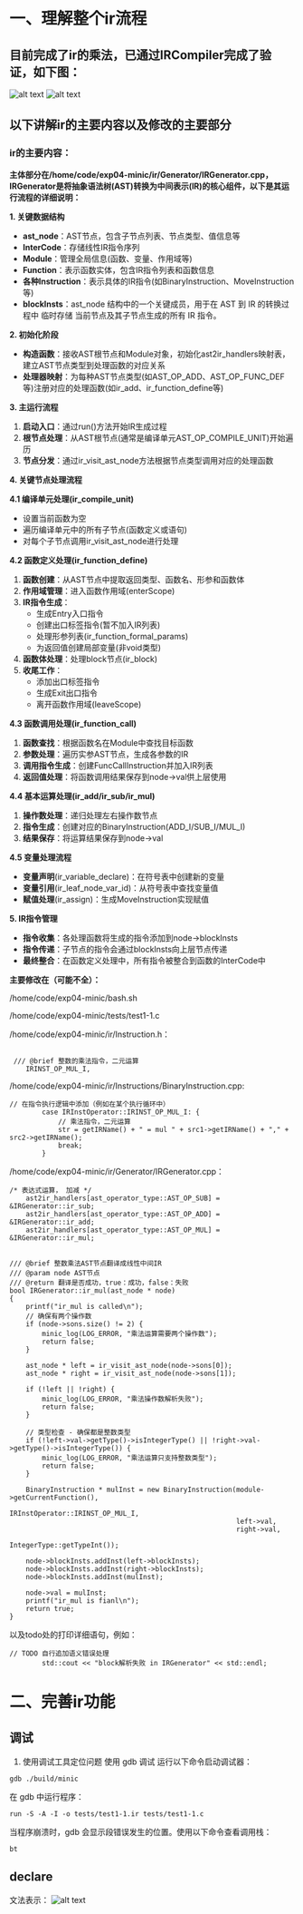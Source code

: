 # 一、理解整个ir流程

## 目前完成了ir的乘法，已通过IRCompiler完成了验证，如下图：
![alt text](figs/readmeBywh-image-1.png)
![alt text](figs/readmeBywh-image-2.png)

## 以下讲解ir的主要内容以及修改的主要部分

### ir的主要内容：
**主体部分在/home/code/exp04-minic/ir/Generator/IRGenerator.cpp，IRGenerator是将抽象语法树(AST)转换为中间表示(IR)的核心组件，以下是其运行流程的详细说明：**

**1. 关键数据结构**

- **ast_node**：AST节点，包含子节点列表、节点类型、值信息等
- **InterCode**：存储线性IR指令序列
- **Module**：管理全局信息(函数、变量、作用域等)
- **Function**：表示函数实体，包含IR指令列表和函数信息
- **各种Instruction**：表示具体的IR指令(如BinaryInstruction、MoveInstruction等)
- **blockInsts**：ast_node 结构中的一个关键成员，用于在 AST 到 IR 的转换过程中 临时存储 当前节点及其子节点生成的所有 IR 指令。

**2. 初始化阶段**

- **构造函数**：接收AST根节点和Module对象，初始化ast2ir_handlers映射表，建立AST节点类型到处理函数的对应关系
- **处理器映射**：为每种AST节点类型(如AST_OP_ADD、AST_OP_FUNC_DEF等)注册对应的处理函数(如ir_add、ir_function_define等)

**3. 主运行流程**

1. **启动入口**：通过run()方法开始IR生成过程
2. **根节点处理**：从AST根节点(通常是编译单元AST_OP_COMPILE_UNIT)开始遍历
3. **节点分发**：通过ir_visit_ast_node方法根据节点类型调用对应的处理函数

**4. 关键节点处理流程**

 **4.1 编译单元处理(ir_compile_unit)**
- 设置当前函数为空
- 遍历编译单元中的所有子节点(函数定义或语句)
- 对每个子节点调用ir_visit_ast_node进行处理

 **4.2 函数定义处理(ir_function_define)**
1. **函数创建**：从AST节点中提取返回类型、函数名、形参和函数体
2. **作用域管理**：进入函数作用域(enterScope)
3. **IR指令生成**：
   - 生成Entry入口指令
   - 创建出口标签指令(暂不加入IR列表)
   - 处理形参列表(ir_function_formal_params)
   - 为返回值创建局部变量(非void类型)
4. **函数体处理**：处理block节点(ir_block)
5. **收尾工作**：
   - 添加出口标签指令
   - 生成Exit出口指令
   - 离开函数作用域(leaveScope)

**4.3 函数调用处理(ir_function_call)**
1. **函数查找**：根据函数名在Module中查找目标函数
2. **参数处理**：遍历实参AST节点，生成各参数的IR
3. **调用指令生成**：创建FuncCallInstruction并加入IR列表
4. **返回值处理**：将函数调用结果保存到node->val供上层使用

**4.4 基本运算处理(ir_add/ir_sub/ir_mul)**
1. **操作数处理**：递归处理左右操作数节点
2. **指令生成**：创建对应的BinaryInstruction(ADD_I/SUB_I/MUL_I)
3. **结果保存**：将运算结果保存到node->val

**4.5 变量处理流程**
- **变量声明**(ir_variable_declare)：在符号表中创建新的变量
- **变量引用**(ir_leaf_node_var_id)：从符号表中查找变量值
- **赋值处理**(ir_assign)：生成MoveInstruction实现赋值

**5. IR指令管理**

- **指令收集**：各处理函数将生成的指令添加到node->blockInsts
- **指令传递**：子节点的指令会通过blockInsts向上层节点传递
- **最终整合**：在函数定义处理中，所有指令被整合到函数的InterCode中
  
**主要修改在（可能不全）：**

/home/code/exp04-minic/bash.sh

/home/code/exp04-minic/tests/test1-1.c

/home/code/exp04-minic/ir/Instruction.h：

```
 
 /// @brief 整数的乘法指令，二元运算
    IRINST_OP_MUL_I,

```
/home/code/exp04-minic/ir/Instructions/BinaryInstruction.cpp:

```
// 在指令执行逻辑中添加（例如在某个执行循环中）
        case IRInstOperator::IRINST_OP_MUL_I: {
            // 乘法指令，二元运算
            str = getIRName() + " = mul " + src1->getIRName() + "," + src2->getIRName();
            break;
        }

```
/home/code/exp04-minic/ir/Generator/IRGenerator.cpp：
```
/* 表达式运算， 加减 */
    ast2ir_handlers[ast_operator_type::AST_OP_SUB] = &IRGenerator::ir_sub;
    ast2ir_handlers[ast_operator_type::AST_OP_ADD] = &IRGenerator::ir_add;
    ast2ir_handlers[ast_operator_type::AST_OP_MUL] = &IRGenerator::ir_mul;
```
```

/// @brief 整数乘法AST节点翻译成线性中间IR
/// @param node AST节点
/// @return 翻译是否成功，true：成功，false：失败
bool IRGenerator::ir_mul(ast_node * node)
{
    printf("ir_mul is called\n");
    // 确保有两个操作数
    if (node->sons.size() != 2) {
        minic_log(LOG_ERROR, "乘法运算需要两个操作数");
        return false;
    }

    ast_node * left = ir_visit_ast_node(node->sons[0]);
    ast_node * right = ir_visit_ast_node(node->sons[1]);

    if (!left || !right) {
        minic_log(LOG_ERROR, "乘法操作数解析失败");
        return false;
    }

    // 类型检查 - 确保都是整数类型
    if (!left->val->getType()->isIntegerType() || !right->val->getType()->isIntegerType()) {
        minic_log(LOG_ERROR, "乘法运算只支持整数类型");
        return false;
    }

    BinaryInstruction * mulInst = new BinaryInstruction(module->getCurrentFunction(),
                                                        IRInstOperator::IRINST_OP_MUL_I,
                                                        left->val,
                                                        right->val,
                                                        IntegerType::getTypeInt());

    node->blockInsts.addInst(left->blockInsts);
    node->blockInsts.addInst(right->blockInsts);
    node->blockInsts.addInst(mulInst);

    node->val = mulInst;
    printf("ir_mul is fianl\n");
    return true;
}
```
以及todo处的打印详细语句，例如：
```
// TODO 自行追加语义错误处理
        std::cout << "block解析失败 in IRGenerator" << std::endl;
```

# 二、完善ir功能

## 调试
1. 使用调试工具定位问题
使用 gdb 调试
运行以下命令启动调试器：
``` 
gdb ./build/minic
```
在 gdb 中运行程序：
```
run -S -A -I -o tests/test1-1.ir tests/test1-1.c
```
当程序崩溃时，gdb 会显示段错误发生的位置。使用以下命令查看调用栈：
```
bt
```
## declare
文法表示：
![alt text](figs/README-image.png)